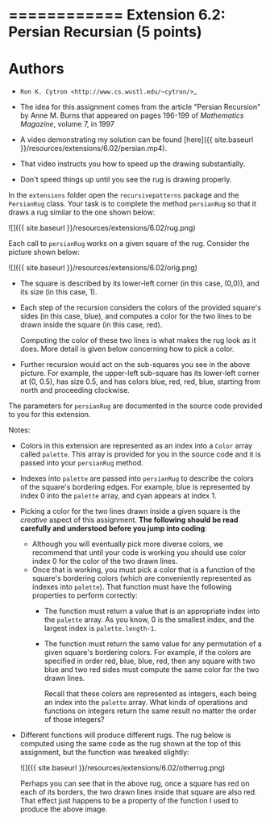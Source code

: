 ============
Extension 6.2: Persian Recursian (5 points)
============


Authors
============

* `Ron K. Cytron <http://www.cs.wustl.edu/~cytron/>`_
* The idea for this assignment comes from the article "Persian Recursion" by Anne M. Burns that appeared on pages 196-199 of *Mathematics Magazine*, volume 7, in 1997


* A video demonstrating my solution can be found [here]({{ site.baseurl }}/resources/extensions/6.02/persian.mp4).

* That video instructs you how to speed up the drawing substantially.
* Don't speed things up until you see the rug is drawing properly.

In the ``extensions`` folder open the ``recursivepatterns`` package and the ``PersianRug`` class. Your task is to complete the method ``persianRug`` so that it draws a rug similar to the one shown below:

![]({{ site.baseurl }}/resources/extensions/6.02/rug.png)

Each call to ``persianRug`` works on a given square of the rug.   Consider the picture shown below:

![]({{ site.baseurl }}/resources/extensions/6.02/orig.png)


* The square is described by its lower-left corner (in this case, (0,0)), and its size (in this case, 1).

* Each step of the recursion considers the colors of the provided square\'s sides (in this case, blue), and computes a color for the two lines to be drawn inside the square (in this case, red).  

	Computing the color of these two lines is what makes the rug look as it does.  More detail is given below concerning how to pick a color.

* Further recursion would act on the sub-squares you see in the above picture.  For example, the upper-left sub-square has its lower-left corner at (0, 0.5), has size 0.5, and has colors blue, red, red, blue, starting from north and proceeding clockwise.

The parameters for ``persianRug`` are documented in the source code provided to you for this extension.

Notes:

* Colors in this extension are represented as an index into a ``Color`` array called ``palette``.  This array is provided for you in the source code and it is passed into your ``persianRug`` method.
* Indexes into ``palette`` are passed into ``persianRug`` to describe the colors of the square's bordering edges.  For example, blue is represented by index 0 into the ``palette`` array, and cyan appears at index 1.
* Picking a color for the two lines drawn inside a given square is the *creative* aspect of this assignment.  **The following should be read carefully and understood before you jump into coding**:
  * Although you will eventually pick more diverse colors, we recommend that until your code is working you should use color index 0 for the color of the two drawn lines.
  * Once that is working, you must pick a color that is a function of the square's bordering colors (which are conveniently represented as indexes into ``palette``).   That function must have the following properties to perform correctly:
    * The function must return a value that is an appropriate index into the ``palette`` array.  As you know, 0 is the smallest index, and the largest index is ``palette.length-1``.
    * The function must return the same value for any permutation of a given square's bordering colors.  For example, if the colors are specified in order red, blue, blue, red, then any square with two blue and two red sides must compute the same color for the two drawn lines.

	    Recall that these colors are represented as integers, each being an index into the ``palette`` array. What kinds of operations and functions on integers return the same result no matter the order of those integers?   

* Different functions will produce different rugs.  The rug below is computed using the same code as the rug shown at the top of this assignment, but the function was tweaked slightly:

	![]({{ site.baseurl }}/resources/extensions/6.02/otherrug.png)

	Perhaps you can see that in the above rug, once a square has red on each of its borders, the two drawn lines inside that square are also red.
	That effect just happens to be a property of the function I used to produce
	the above image.
